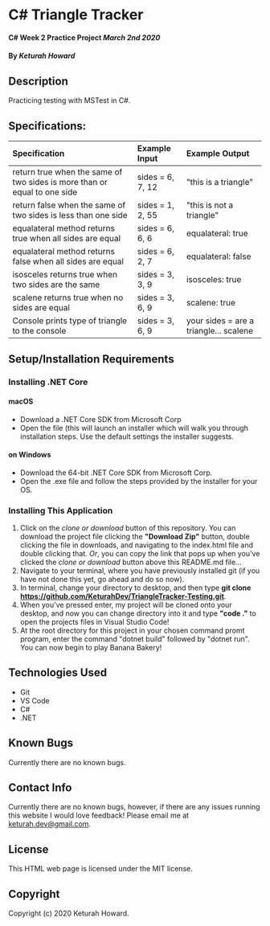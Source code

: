 # C# Triangle Tracker

#### C# Week 2 Practice Project _March 2nd 2020_

#### By _**Keturah Howard**_

## Description

Practicing testing with MSTest in C#.

## Specifications:


| Specification | Example Input | Example Output |
| :------------- |:-------------| :-------------------|
| return true when the same of two sides is more than or equal to one side | sides = 6, 7, 12 | "this is a triangle" |
| return false when the same of two sides is less than one side | sides = 1, 2, 55 | "this is not a triangle" |
| equalateral method returns true when all sides are equal  | sides = 6, 6, 6 | equalateral: true |
| equalateral method returns false when all sides are equal  | sides = 6, 2, 7 | equalateral: false |
| isosceles returns true when two sides are the same  | sides = 3, 3, 9 | isosceles: true |
| scalene returns true when no sides are equal  | sides = 3, 6, 9 | scalene: true |
| Console prints type of triangle to the console  | sides = 3, 6, 9 | your sides = are a triangle... scalene |




## Setup/Installation Requirements

  ### Installing .NET Core

  #### macOS
  * Download a .NET Core SDK from Microsoft Corp
  * Open the file (this will launch an installer which will walk you through installation steps. Use the default settings the installer suggests.

  #### on Windows
  * Download the 64-bit .NET Core SDK from Microsoft Corp.
  * Open the .exe file and follow the steps provided by the installer for your OS.

  ### Installing This Application

  1. Click on the *clone or download* button of this repository. You can download the project file clicking the **"Download Zip"** button, double clicking the file in downloads, and navigating to the index.html file and double clicking that. *Or*, you can copy the link that pops up when you've clicked the *clone or download* button above this README.md file...
  2. Navigate to your terminal, where you have previously installed git (if you have not done this yet, go ahead and do so now).
  3. In terminal, change your directory to desktop, and then type **git clone https://github.com/KeturahDev/TriangleTracker-Testing.git**.
  4. When you've pressed enter, my project will be cloned onto your desktop, and now you can change directory into it and type **"code ."** to open the projects files in Visual Studio Code!
  5. At the root directory for this project in your chosen command promt program, enter the command "dotnet build" followed by "dotnet run". You can now begin to play Banana Bakery!

## Technologies Used

* Git
* VS Code
* C#
* .NET


## Known Bugs
Currently there are no known bugs.

## Contact Info 
Currently there are no known bugs, however, if there are any issues running this website I would love feedback! Please email me at keturah.dev@gmail.com.

## License

This HTML web page is licensed under the MIT license.

## Copyright

Copyright (c) 2020 Keturah Howard.
